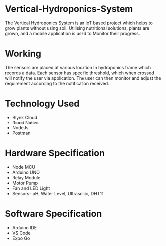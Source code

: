 # Vertical-Hydroponics-System #

The Vertical Hydroponics System is an IoT based project which helps to grow plants without using soil.
Utilising nutritional solutions, plants are grown, and a mobile application is used to Monitor their progress.

# Working #
The sensors are placed at various location In hydroponics frame which records a data. Each sensor has specific threshold, which when crossed will notify the user via application. The user can then monitor and adjust the requirement according to the notification received.

# Technology Used #
* Blynk Cloud
* React Native
* NodeJs
* Postman

# Hardware Specification #
* Node MCU
* Arduino UNO
* Relay Module
* Motor Pump
* Fan and LED Light
* Sensors- pH, Water Level, Ultrasonic, DHT11

# Software Specification #
* Arduino IDE
* VS Code
* Expo Go

